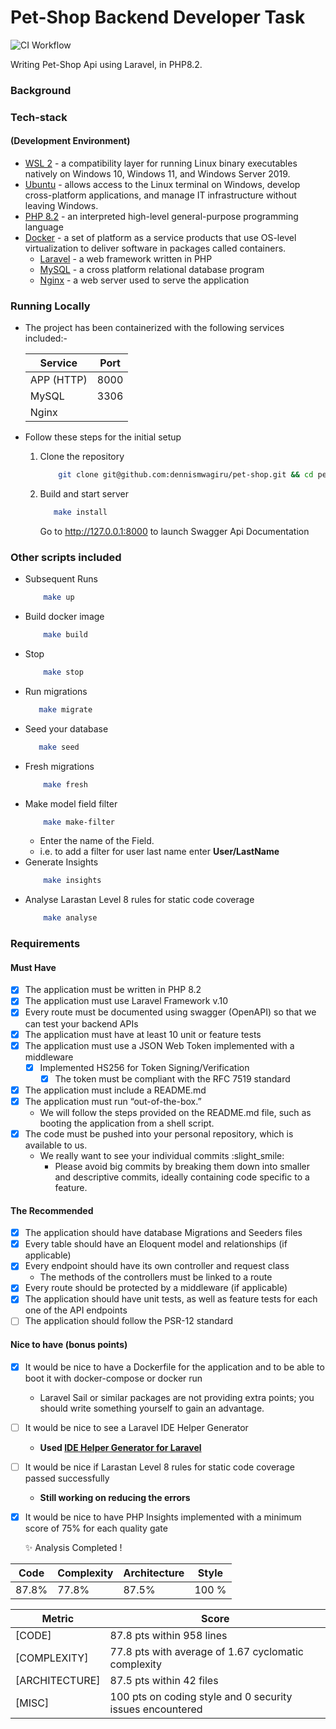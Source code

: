 Pet-Shop Backend Developer Task
==============
![CI Workflow](https://github.com/dennismwagiru/pet-shop/actions/workflows/checks.yml/badge.svg "Workflow Badge")


Writing Pet-Shop Api using Laravel, in PHP8.2.

### Background


### Tech-stack
#### (Development Environment)
* [WSL 2](https://docs.microsoft.com/en-us/windows/wsl/install) - a compatibility layer for running Linux binary executables natively on Windows 10, Windows 11, and Windows Server 2019.
* [Ubuntu](https://ubuntu.com/wsl) - allows access to the Linux terminal on Windows, develop cross-platform applications, and manage IT infrastructure without leaving Windows.
* [PHP 8.2](https://www.php.net/releases/8.2/en.php) - an interpreted high-level general-purpose programming language
* [Docker](https://www.docker.com/) - a set of platform as a service products that use OS-level virtualization to deliver software in packages called containers.
    * [Laravel](https://laravel.com/) - a web framework written in PHP
    * [MySQL](https://www.mysql.com/) - a cross platform relational database program
    * [Nginx](https://www.nginx.com/) - a web server used to serve the application

### Running Locally
* The project has been containerized with the following services included:-

  | Service    | Port |
  |------------|------|
  | APP (HTTP) | 8000 |
  | MySQL      | 3306 |
  | Nginx      |      |

* Follow these steps for the initial setup
    1. Clone the repository
        ````bash
            git clone git@github.com:dennismwagiru/pet-shop.git && cd pet-shop
        ````
    2. Build and start server
        ```bash
           make install
        ```
       Go to <a href="http://127.0.0.1:8000" target="_blank">http://127.0.0.1:8000</a> to launch Swagger Api Documentation

### Other scripts included
* Subsequent Runs
    ````bash
        make up
    ````
* Build docker image
    ````bash
        make build
    ````
* Stop
    ````bash
        make stop
    ````
* Run migrations
    ````bash
       make migrate
    ````
* Seed your database
    ````bash
       make seed
    ````
* Fresh migrations
    ````bash
        make fresh
    ````
* Make model field filter
    ````bash
        make make-filter
    ````
    * Enter the name of the Field.
    * i.e. to add a filter for user last name enter **User/LastName**
* Generate Insights
    ````bash
        make insights
    ````
* Analyse Larastan Level 8 rules for static code coverage
    ````bash
        make analyse
    ````

### Requirements
#### Must Have
- [X] The application must be written in PHP 8.2
- [X] The application must use Laravel Framework v.10
- [X] Every route must be documented using swagger (OpenAPI) so that we can test your backend APIs
- [X] The application must have at least 10 unit or feature tests
- [X] The application must use a JSON Web Token implemented with a middleware
    - [X] Implemented HS256 for Token Signing/Verification
        - [X] The token must be compliant with the RFC 7519 standard

- [X] The application must include a README.md
- [X] The application must run “out-of-the-box.”
    * We will follow the steps provided on the README.md file, such as booting the application from a shell script.
- [X] The code must be pushed into your personal repository, which is available to us.
    * We really want to see your individual commits :slight_smile:
        * Please avoid big commits by breaking them down into smaller and descriptive commits, ideally containing code specific to a feature.

#### The Recommended
- [X] The application should have database Migrations and Seeders files
- [X] Every table should have an Eloquent model and relationships (if applicable)
- [X] Every endpoint should have its own controller and request class
    * The methods of the controllers must be linked to a route
- [X] Every route should be protected by a middleware (if applicable)
- [X] The application should have unit tests, as well as feature tests for each one of the API endpoints
- [ ] The application should follow the PSR-12 standard

#### Nice to have (bonus points)
- [X] It would be nice to have a Dockerfile for the application and to be able to boot it with docker-compose or docker run
    * Laravel Sail or similar packages are not providing extra points; you should write something yourself to gain an advantage.
- [ ] It would be nice to see a Laravel IDE Helper Generator
  * **Used <a target="_blank" href="https://github.com/barryvdh/laravel-ide-helper">IDE Helper Generator for Laravel</a>**
- [ ] It would be nice if Larastan Level 8 rules for static code coverage passed successfully
    *  **Still working on reducing the errors**
- [X] It would be nice to have PHP Insights implemented with a minimum score of 75% for each quality gate

  ✨ Analysis Completed !


|   Code   |    Complexity  |   Architecture    |   Style   |
|----------|----------------|-------------------|-----------|
|   87.8%  |    77.8%       |   87.5%           |   100 %   |  




| Metric         | Score                                                     |
|----------------|-----------------------------------------------------------|
| [CODE]         | 87.8 pts within 958 lines                                 |
| [COMPLEXITY]   | 77.8 pts with average of 1.67 cyclomatic complexity       |
| [ARCHITECTURE] | 87.5 pts within 42 files                                  |
| [MISC]         | 100 pts on coding style and 0 security issues encountered |


